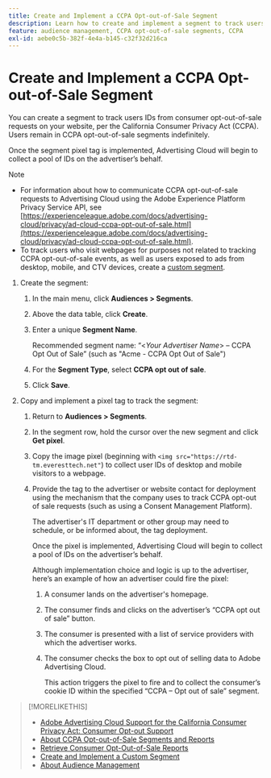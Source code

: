 ```yaml
---
title: Create and Implement a CCPA Opt-out-of-Sale Segment
description: Learn how to create and implement a segment to track users IDs from consumer opt-out-of-sale requests.
feature: audience management, CCPA opt-out-of-sale segments, CCPA
exl-id: aebe0c5b-382f-4e4a-b145-c32f32d216ca
---
```

# Create and Implement a CCPA Opt-out-of-Sale Segment

You can create a segment to track users IDs from consumer opt-out-of-sale requests on your website, per the California Consumer Privacy Act (CCPA). Users remain in CCPA opt-out-of-sale segments indefinitely.

Once the segment pixel tag is implemented, Advertising Cloud will begin to collect a pool of IDs on the advertiser’s behalf.

>[!NOTE]
>
>* For information about how to communicate CCPA opt-out-of-sale requests to Advertising Cloud using the Adobe Experience Platform Privacy Service API, see [https://experienceleague.adobe.com/docs/advertising-cloud/privacy/ad-cloud-ccpa-opt-out-of-sale.html](https://experienceleague.adobe.com/docs/advertising-cloud/privacy/ad-cloud-ccpa-opt-out-of-sale.html).
>* To track users who visit webpages for purposes not related to tracking CCPA opt-out-of-sale events, as well as users exposed to ads from desktop, mobile, and CTV devices, create a [custom segment](/help/dsp/audiences/custom-segment-create.md).

1. Create the segment:

    1. In the main menu, click **Audiences > Segments**.

    1. Above the data table, click **Create**.

    1. Enter a unique **Segment Name**.

       Recommended segment name: “<*Your Advertiser Name*> – CCPA Opt Out of Sale” (such as "Acme - CCPA Opt Out of Sale")

    1. For the **Segment Type**, select **CCPA opt out of sale**.

    1. Click **Save**.

1. Copy and implement a pixel tag to track the segment:

    1. Return to **Audiences > Segments**.

    1. In the segment row, hold the cursor over the new segment and click **Get pixel**.

    1. Copy the image pixel (beginning with `<img src="https://rtd-tm.everesttech.net"`) to collect user IDs of desktop and mobile visitors to a webpage.

    1. Provide the tag to the advertiser or website contact for deployment using the mechanism that the company uses to track CCPA opt-out of sale requests (such as using a Consent Management Platform).

        The advertiser's IT department or other group may need to schedule, or be informed about, the tag deployment.

        Once the pixel is implemented, Advertising Cloud will begin to collect a pool of IDs on the advertiser’s behalf.

        Although implementation choice and logic is up to the advertiser, here’s an example of how an advertiser could fire the pixel:

        1. A consumer lands on the advertiser's homepage.
        1. The consumer finds and clicks on the advertiser’s “CCPA opt out of sale” button.
        1. The consumer is presented with a list of service providers with which the advertiser works.
        1. The consumer checks the box to opt out of selling data to Adobe Advertising Cloud.

           This action triggers the pixel to fire and to collect the consumer’s cookie ID within the specified “CCPA – Opt out of sale” segment.

>[!MORELIKETHIS]
>
>* [Adobe Advertising Cloud Support for the California Consumer Privacy Act: Consumer Opt-out Support](https://experienceleague.adobe.com/docs/advertising-cloud/privacy/ad-cloud-ccpa-opt-out-of-sale.html)
>* [About CCPA Opt-out-of-Sale Segments and Reports](ccpa-opt-out-about.md)
>* [Retrieve Consumer Opt-Out-of-Sale Reports](ccpa-opt-out-segment-report-retrieve.md)
>* [Create and Implement a Custom Segment](custom-segment-create.md)
>* [About Audience Management](audience-about.md)

